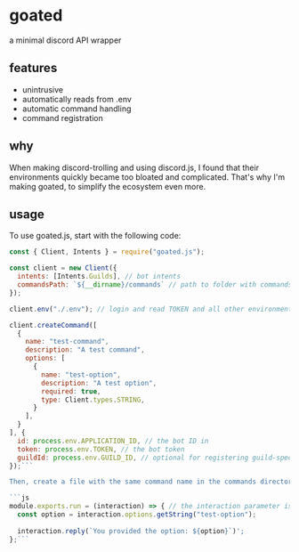 # goated

a minimal discord API wrapper

## features

- unintrusive
- automatically reads from .env
- automatic command handling
- command registration

## why

When making discord-trolling and using discord.js, I found that their environments quickly became too bloated and complicated. That's why I'm making goated, to simplify the ecosystem even more.

## usage

To use goated.js, start with the following code:
```js
const { Client, Intents } = require("goated.js");

const client = new Client({
  intents: [Intents.Guilds], // bot intents
  commandsPath: `${__dirname}/commands` // path to folder with commands in it
});

client.env("./.env"); // login and read TOKEN and all other environment variables from .env

client.createCommand([
  {
    name: "test-command",
    description: "A test command",
    options: [
      {
        name: "test-option",
        description: "A test option",
        required: true, 
        type: Client.types.STRING,
      }
    ],
  }
], {
  id: process.env.APPLICATION_ID, // the bot ID in
  token: process.env.TOKEN, // the bot token
  guildId: process.env.GUILD_ID, // optional for registering guild-specific commands
});```

Then, create a file with the same command name in the commands directory:

```js
module.exports.run = (interaction) => { // the interaction parameter is from the discord.js library
  const option = interaction.options.getString("test-option");
  
  interaction.reply(`You provided the option: ${option}`)';
};```
